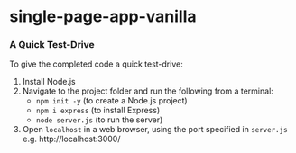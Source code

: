 # single-page-app-vanilla

### A Quick Test-Drive

To give the completed code a quick test-drive:

1. Install Node.js
2. Navigate to the project folder and run the following from a terminal:
   - `npm init -y` (to create a Node.js project)
   - `npm i express` (to install Express)
   - `node server.js` (to run the server)
3. Open `localhost` in a web browser, using the port specified in `server.js` e.g. http://localhost:3000/

